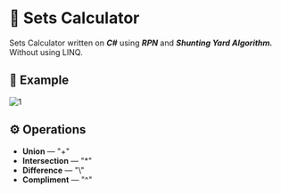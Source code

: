 # 🔢 Sets Calculator
Sets Calculator written on _**C#**_ using _**RPN**_ and _**Shunting Yard Algorithm.**_
Without using LINQ.

## 📸 Example

![1](https://user-images.githubusercontent.com/81447820/144666685-2a11b391-34f1-46c5-a060-9434043b6668.png)

##  ⚙️ Operations

* **Union** — "+"
* **Intersection** — "*"
* **Difference** — "\\"
* **Compliment** — "^"
